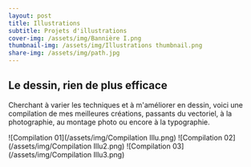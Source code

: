 ```yaml
---
layout: post
title: Illustrations
subtitle: Projets d'illustrations
cover-img: /assets/img/Bannière I.png
thumbnail-img: /assets/img/Illustrations thumbnail.png
share-img: /assets/img/path.jpg
---
```


## Le dessin, rien de plus efficace

Cherchant à varier les techniques et à m'améliorer en dessin, voici une compilation de mes meilleures créations, passants du vectoriel, à la photographie, au montage photo ou encore à la typographie.

![Compilation 01](/assets/img/Compilation Illu.png)
![Compilation 02](/assets/img/Compilation Illu2.png)
![Compilation 03](/assets/img/Compilation Illu3.png)
